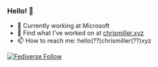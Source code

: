 ### Hello! 👋

- 🏢 Currently working at Microsoft
- 🔭 Find what I've worked on at [chrismiller.xyz](https://chrismiller.xyz)
- 📫 How to reach me: hello(??)chrismiller(??)xyz

[![Fediverse Follow](https://img.shields.io/mastodon/follow/109270428176475091?domain=https%3A%2F%2Ftech.lgbt&style=social)](https://void.lgbt/alumux)
